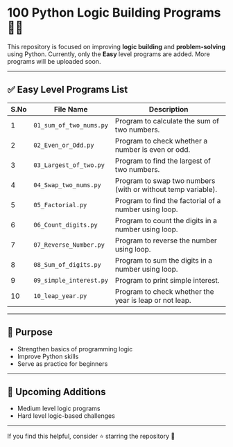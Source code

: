 # 100 Python Logic Building Programs 🧠🐍

This repository is focused on improving **logic building** and **problem-solving** using Python.
Currently, only the **Easy** level programs are added. More programs will be uploaded soon.

---


## ✅ Easy Level Programs List

| S.No | File Name | Description |
|------|----------|-------------|
| 1 | `01_sum_of_two_nums.py` | Program to calculate the sum of two numbers. |
| 2 | `02_Even_or_Odd.py` | Program to check whether a number is even or odd. |
| 3 | `03_Largest_of_two.py` | Program to find the largest of two numbers. |
| 4 | `04_Swap_two_nums.py` | Program to swap two numbers (with or without temp variable). |
| 5 | `05_Factorial.py` | Program to find the factorial of a number using loop. |
| 6 | `06_Count_digits.py` | Program to count the digits in a number using loop. |
| 7 | `07_Reverse_Number.py` | Program to reverse the number using loop. |
| 8 | `08_Sum_of_digits.py` | Program to sum the digits in a number using loop. |
| 9 | `09_simple_interest.py` | Program to print simple interest. |
| 10 | `10_leap_year.py` | Program to check whether the year is leap or not leap. |

---

## 🎯 Purpose
- Strengthen basics of programming logic
- Improve Python skills
- Serve as practice for beginners

---

## 🚀 Upcoming Additions
- Medium level logic programs
- Hard level logic-based challenges

---

If you find this helpful, consider ⭐ starring the repository 🙂
